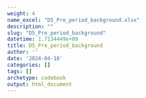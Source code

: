 ```yaml
---
weight: 4
name_excel: "D5_Pre_period_background.xlsx"
description: ""
slug: "D5_Pre_period_background"
datetime: 1.7134449e+09
title: D5_Pre_period_background
author: ''
date: '2024-04-18'
categories: []
tags: []
archetype: codebook
output: html_document
---
```


<div class="tabcontent"></div>

